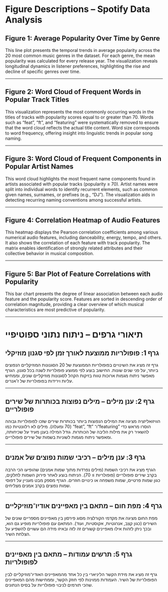 # Figure Descriptions – Spotify Data Analysis

## Figure 1: Average Popularity Over Time by Genre
This line plot presents the temporal trends in average popularity across the 20 most common music genres in the dataset.
For each genre, the mean popularity was calculated for every release year.
The visualization reveals longitudinal dynamics in listener preferences, highlighting the rise and decline of specific genres over time.

---

## Figure 2: Word Cloud of Frequent Words in Popular Track Titles
This visualization represents the most commonly occurring words in the titles of tracks with popularity scores equal to or greater than 70.
Words such as “feat”, “ft”, and “featuring” were systematically removed to ensure that the word cloud reflects the actual title content.
Word size corresponds to word frequency, offering insight into linguistic trends in popular song naming.

---

## Figure 3: Word Cloud of Frequent Components in Popular Artist Names
This word cloud highlights the most frequent name components found in artists associated with popular tracks (popularity ≥ 70).
Artist names were split into individual words to identify recurrent elements, such as common given names, surnames, or prefixes (e.g., “DJ”).
The visualization aids in detecting recurring naming conventions among successful artists.

---

## Figure 4: Correlation Heatmap of Audio Features
This heatmap displays the Pearson correlation coefficients among various numerical audio features, including danceability, energy, tempo, and others.
It also shows the correlation of each feature with track popularity.
The matrix enables identification of strongly related attributes and their collective behavior in musical composition.

---

## Figure 5: Bar Plot of Feature Correlations with Popularity
This bar chart presents the degree of linear association between each audio feature and the popularity score.
Features are sorted in descending order of correlation magnitude, providing a clear overview of which musical characteristics are most predictive of popularity.

---

# תיאורי גרפים – ניתוח נתוני ספוטיפיי

## גרף 1: פופולריות ממוצעת לאורך זמן לפי סגנון מוזיקלי
גרף זה מציג את השינויים בפופולריות הממוצעת של 20 הסגנונות המוזיקליים הנפוצים ביותר, על פני שנים שונות.
החישוב בוצע לפי ממוצע פופולריות לשנה בכל סגנון.
הגרף מאפשר ניתוח מגמות ארוכות טווח בזיקות הקהל לסגנונות מוזיקליים שונים, וממחיש עליות וירידות בפופולריות של ז'אנרים.

---

## גרף 2: ענן מילים – מילים נפוצות בכותרות של שירים פופולריים
הוויזואליזציה מציגה את המילים הנפוצות ביותר בכותרות שירים שזכו לפופולריות גבוהה (70 ומעלה).
מילים לא רלוונטיות כמו “feat”, “ft” ו־“featuring” הוסרו מראש כדי להשאיר רק את מילות הליבה של הכותרות.
גודל המילה בענן מעיד על שכיחותה, ומאפשר ניתוח מגמות לשוניות בשמות של שירים פופולריים.

---

## גרף 3: ענן מילים – רכיבי שמות נפוצים של אמנים
הגרף מציג את רכיבי השמות (מילים נפרדות מתוך שמות אמנים) שהופיעו הכי הרבה בקרב שירים פופולריים (פופולריות ≥ 70).
הניתוח בוצע לאחר פירוק השמות לחלקים, כגון שמות פרטיים, שמות משפחה או כינויים חוזרים.
הגרף מספק מבט מעניין על דפוסי שמות נפוצים בקרב אמנים מצליחים.

---

## גרף 4: מפת חום – מתאם בין מאפיינים אודיו־מוזיקליים
מפת החום מציגה את מקדמי הקורלציה מסוג פירסון בין מאפיינים מספריים שונים של השירים (כגון קצב, אנרגטיות, אקוסטיות, ועוד).
המתאם עם פופולריות מופיע גם הוא, ובכך ניתן לזהות אילו מאפיינים קשורים זה לזה ובאיזו מידה הם עשויים להשפיע על הצלחת השיר.

---

## גרף 5: תרשים עמודות – מתאם בין מאפיינים לפופולריות
גרף זה מציג את מידת הקשר הליניארי בין כל אחד מהמאפיינים האודיו־מוזיקליים לבין הפופולריות של השיר.
העמודות ממוינות לפי חוזק הקשר, וממחישות מהם המאפיינים שהכי תורמים לניבוי פופולריות על בסיס הנתונים.
